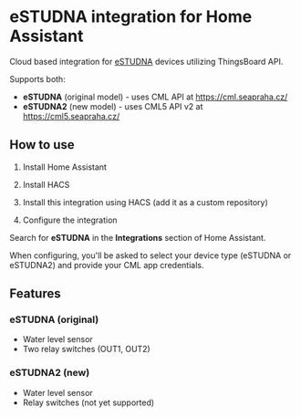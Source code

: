 # eSTUDNA integration for Home Assistant

Cloud based integration for [eSTUDNA](https://www.estudna.cz/) devices utilizing
ThingsBoard API.

Supports both:
- **eSTUDNA** (original model) - uses CML API at https://cml.seapraha.cz/
- **eSTUDNA2** (new model) - uses CML5 API v2 at https://cml5.seapraha.cz/

## How to use

1. Install Home Assistant

1. Install HACS

1. Install this integration using HACS (add it as a custom repository)

1. Configure the integration

Search for **eSTUDNA** in the **Integrations** section of Home Assistant.

When configuring, you'll be asked to select your device type (eSTUDNA or eSTUDNA2)
and provide your CML app credentials.

## Features

### eSTUDNA (original)
- Water level sensor
- Two relay switches (OUT1, OUT2)

### eSTUDNA2 (new)
- Water level sensor
- Relay switches (not yet supported)
